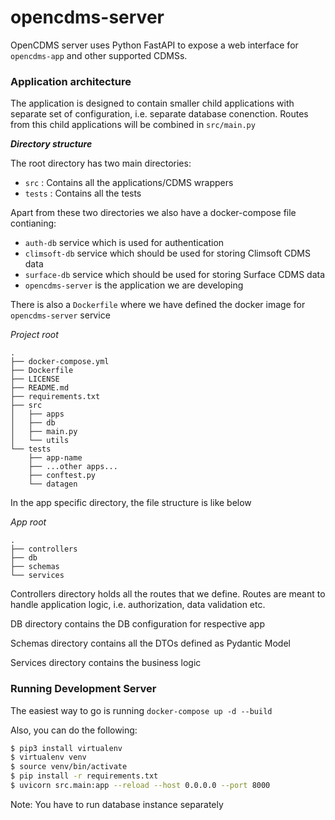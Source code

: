 # opencdms-server

OpenCDMS server uses Python FastAPI to expose a web interface for `opencdms-app` and other supported CDMSs.

### Application architecture

The application is designed to contain smaller child applications with separate set of configuration, i.e. separate database conenction.
Routes from this child applications will be combined in `src/main.py`

***Directory structure***

The root directory has two main directories:
- `src` : Contains all the applications/CDMS wrappers
- `tests` : Contains all the tests

Apart from these two directories we also have a docker-compose file contianing:

- `auth-db` service which is used for authentication
- `climsoft-db` service which should be used for storing Climsoft CDMS data
- `surface-db` service which should be used for storing Surface CDMS data
- `opencdms-server` is the application we are developing

There is also a `Dockerfile` where we have defined the docker image for `opencdms-server` service

*Project root*
```
.
├── docker-compose.yml
├── Dockerfile
├── LICENSE
├── README.md
├── requirements.txt
├── src
│   ├── apps
│   ├── db
│   ├── main.py
│   └── utils
└── tests
    ├── app-name
    ├── ...other apps...
    ├── conftest.py
    └── datagen

```

In the app specific directory, the file structure is like below

*App root*

```
.
├── controllers
├── db
├── schemas
└── services

```

Controllers directory holds all the routes that we define. Routes are meant to handle application logic, i.e. authorization, data validation etc.

DB directory contains the DB configuration for respective app

Schemas directory contains all the DTOs defined as Pydantic Model

Services directory contains the business logic

### Running Development Server

The easiest way to go is running `docker-compose up -d --build`

Also, you can do the following:

```bash
$ pip3 install virtualenv 
$ virtualenv venv 
$ source venv/bin/activate
$ pip install -r requirements.txt
$ uvicorn src.main:app --reload --host 0.0.0.0 --port 8000
```

Note: You have to run database instance separately
